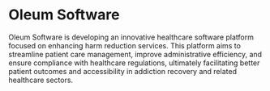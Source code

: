 # Oleum Software
Oleum Software is developing an innovative healthcare software platform focused on enhancing harm reduction services. This platform aims to streamline patient care management, improve administrative efficiency, and ensure compliance with healthcare regulations, ultimately facilitating better patient outcomes and accessibility in addiction recovery and related healthcare sectors.
